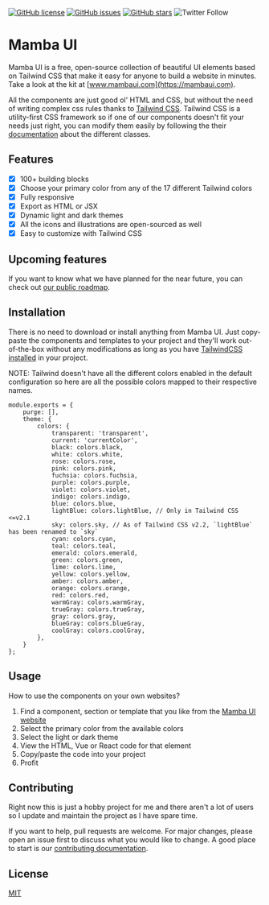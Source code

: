 [![GitHub license](https://img.shields.io/github/license/Microwawe/mamba-ui)](https://github.com/Microwawe/mamba-ui/blob/master/LICENSE.md)
[![GitHub issues](https://img.shields.io/github/issues/Microwawe/mamba-ui)](https://github.com/Microwawe/mamba-ui/issues)
[![GitHub stars](https://img.shields.io/github/stars/Microwawe/mamba-ui)](https://github.com/Microwawe/mamba-ui/stargazers)
![Twitter Follow](https://img.shields.io/twitter/follow/mamba_ui?style=social)

# Mamba UI

Mamba UI is a free, open-source collection of beautiful UI elements based on Tailwind CSS that make it easy for anyone to build a website in minutes. Take a look at the kit at [www.mambaui.com](https://mambaui.com).

All the components are just good ol' HTML and CSS, but without the need of writing complex css rules thanks to [Tailwind CSS](https://tailwindcss.com/). Tailwind CSS is a utility-first CSS
framework so if one of our components doesn't fit your needs just right, you can modify
them easily by following the their [documentation](https://tailwindcss.com/docs) about the different classes.

## Features

- [x] 100+ building blocks
- [x] Choose your primary color from any of the 17 different Tailwind colors
- [x] Fully responsive
- [x] Export as HTML or JSX
- [x] Dynamic light and dark themes
- [x] All the icons and illustrations are open-sourced as well
- [x] Easy to customize with Tailwind CSS

## Upcoming features

If you want to know what we have planned for the near future, you can check out [our public roadmap](https://mambaui.com/docs/roadmap).

## Installation

There is no need to download or install anything from Mamba UI. Just copy-paste the components and templates to your project and they'll work out-of-the-box without any modifications as long as you have [TailwindCSS installed](https://tailwindcss.com/docs/installation) in your project.

NOTE: Tailwind doesn't have all the different colors enabled in the default configuration so here are all the possible colors mapped to their respective names.

```
module.exports = {
	purge: [],
	theme: {
		colors: {
			transparent: 'transparent',
			current: 'currentColor',
			black: colors.black,
			white: colors.white,
			rose: colors.rose,
			pink: colors.pink,
			fuchsia: colors.fuchsia,
			purple: colors.purple,
			violet: colors.violet,
			indigo: colors.indigo,
			blue: colors.blue,
			lightBlue: colors.lightBlue, // Only in Tailwind CSS <=v2.1
			sky: colors.sky, // As of Tailwind CSS v2.2, `lightBlue` has been renamed to `sky`
			cyan: colors.cyan,
			teal: colors.teal,
			emerald: colors.emerald,
			green: colors.green,
			lime: colors.lime,
			yellow: colors.yellow,
			amber: colors.amber,
			orange: colors.orange,
			red: colors.red,
			warmGray: colors.warmGray,
			trueGray: colors.trueGray,
			gray: colors.gray,
			blueGray: colors.blueGray,
			coolGray: colors.coolGray,
		},
	}
};
```

## Usage

How to use the components on your own websites?

1. Find a component, section or template that you like from the [Mamba UI website](https://mambaui.com)
2. Select the primary color from the available colors
3. Select the light or dark theme
4. View the HTML, Vue or React code for that element
5. Copy/paste the code into your project
6. Profit

## Contributing

Right now this is just a hobby project for me and there aren't a lot of users so I update and maintain the project as I have spare time.

If you want to help, pull requests are welcome. For major changes, please open an issue first to discuss what you would like to change. A good place to start is our [contributing documentation](https://github.com/Microwawe/mamba-ui/blob/master/CONTRIBUTING.md).

## License

[MIT](https://choosealicense.com/licenses/mit/)
